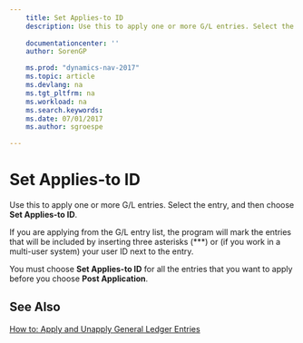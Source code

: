 ```yaml
---
    title: Set Applies-to ID 
    description: Use this to apply one or more G/L entries. Select the entry, and then choose **Set Applies-to ID**.
    
    documentationcenter: ''
    author: SorenGP

    ms.prod: "dynamics-nav-2017"
    ms.topic: article
    ms.devlang: na
    ms.tgt_pltfrm: na
    ms.workload: na
    ms.search.keywords:
    ms.date: 07/01/2017
    ms.author: sgroespe

---
```

# Set Applies-to ID
Use this to apply one or more G/L entries. Select the entry, and then choose **Set Applies-to ID**.  
  
 If you are applying from the G/L entry list, the program will mark the entries that will be included by inserting three asterisks (***) or (if you work in a multi-user system) your user ID next to the entry.  
  
 You must choose **Set Applies-to ID** for all the entries that you want to apply before you choose **Post Application**.  
  
## See Also  
 [How to: Apply and Unapply General Ledger Entries](how-to-apply-and-unapply-general-ledger-entries.md)